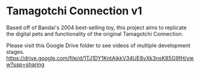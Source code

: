 # Tamagotchi Connection v1
Based off of Bandai's 2004 best-selling toy, this project aims to replicate the digital pets and functionality of the original Tamagotchi Connection.

Please visit this Google Drive folder to see videos of multiple development stages.
https://drive.google.com/file/d/1TJ1DY1KntAikkV34UE8vXk3nsK85G9fH/view?usp=sharing
